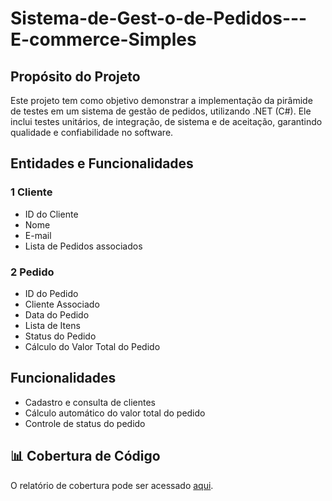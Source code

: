 # Sistema-de-Gest-o-de-Pedidos---E-commerce-Simples

## Propósito do Projeto
Este projeto tem como objetivo demonstrar a implementação da pirâmide de testes em um sistema de gestão de pedidos, utilizando .NET (C#). Ele inclui testes unitários, de integração, de sistema e de aceitação, garantindo qualidade e confiabilidade no software.
## Entidades e Funcionalidades
### 1 Cliente
* ID do Cliente
* Nome
* E-mail
* Lista de Pedidos associados
### 2 Pedido
* ID do Pedido
* Cliente Associado
* Data do Pedido
* Lista de Itens
* Status do Pedido
* Cálculo do Valor Total do Pedido
## Funcionalidades
* Cadastro e consulta de clientes
* Cálculo automático do valor total do pedido
* Controle de status do pedido
## 📊 Cobertura de Código
O relatório de cobertura pode ser acessado [aqui](coverage/index.html).
